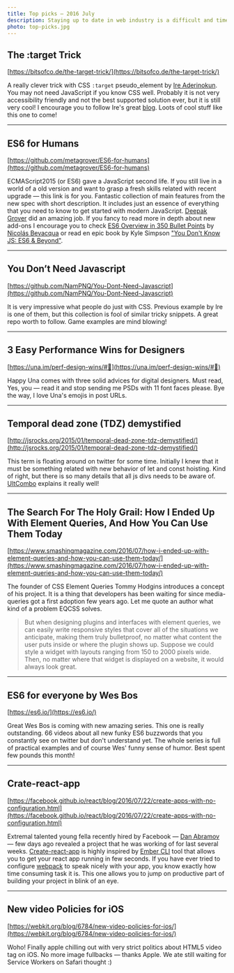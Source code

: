 ```yaml
---
title: Top picks — 2016 July
description: Staying up to date in web industry is a difficult and time consuming task. I would like to share with you my top finds from the past month.
photo: top-picks.jpg
---
```


## The :target Trick

[https://bitsofco.de/the-target-trick/](https://bitsofco.de/the-target-trick/)

A really clever trick with CSS `:target` pseudo_element by [Ire Aderinokun](https://twitter.com/ireaderinokun). You may not need JavaScript if you know CSS well. Probably it is not very accessibility friendly and not the best supported solution ever, but it is still very cool! I encourage you to follow Ire's great [blog](https://bitsofco.de). Loots of cool stuff like this one to come!

- - -

## ES6 for Humans

[https://github.com/metagrover/ES6-for-humans](https://github.com/metagrover/ES6-for-humans)

ECMAScript2015 (or ES6) gave a JavaScript second life. If you still live in a world of a old version and want to grasp a fresh skills related with recent upgrade — this link is for you. Fantastic collection of main features from the new spec with short description. It includes just an essence of everything that you need to know to get started with modern JavaScript. [Deepak Grover](https://twitter.com/metagrover) did an amazing job. If you fancy to read more in depth about new add-ons I encourage you to check [ES6 Overview in 350 Bullet Points](https://ponyfoo.com/articles/es6) by [Nicolás Bevacqua](https://twitter.com/nzgb) or read en epic book by Kyle Simpson ["You Don't Know JS: ES6 & Beyond"](http://shop.oreilly.com/product/0636920033769.do).

- - -

## You Don’t Need Javascript

[https://github.com/NamPNQ/You-Dont-Need-Javascript](https://github.com/NamPNQ/You-Dont-Need-Javascript)

It is very impressive what people do just with CSS. Previous example by Ire is one of them, but this collection is fool of similar tricky snippets. A great repo worth to follow. Game examples are mind blowing!

- - -

## 3 Easy Performance Wins for Designers

[https://una.im/perf-design-wins/#💁](https://una.im/perf-design-wins/#💁)

Happy Una comes with three solid advices for digital designers. Must read, Yes, you — read it and stop sending me PSDs with 11 font faces please. Bye the way, I love Una's emojis in post URLs.

- - -

## Temporal dead zone (TDZ) demystified

[http://jsrocks.org/2015/01/temporal-dead-zone-tdz-demystified/](http://jsrocks.org/2015/01/temporal-dead-zone-tdz-demystified/)

This term is floating around on twitter for some time. Initially I knew that it must be something related with new behavior of let and const hoisting. Kind of right, but there is so many details that all js divs needs to be aware of. [UltCombo](https://twitter.com/Ult_Combo) explains it really well!

- - -

## The Search For The Holy Grail: How I Ended Up With Element Queries, And How You Can Use Them Today

[https://www.smashingmagazine.com/2016/07/how-i-ended-up-with-element-queries-and-how-you-can-use-them-today/](https://www.smashingmagazine.com/2016/07/how-i-ended-up-with-element-queries-and-how-you-can-use-them-today/)

The founder of CSS Element Queries Tommy Hodgins introduces a concept of his project. It is a thing that developers has been waiting for since media-queries got a first adoption few years ago. Let me quote an author what kind of a problem EQCSS solves.

> But when designing plugins and interfaces with element queries, we can easily write responsive styles that cover all of the situations we anticipate, making them truly bulletproof, no matter what content the user puts inside or where the plugin shows up. Suppose we could style a widget with layouts ranging from 150 to 2000 pixels wide. Then, no matter where that widget is displayed on a website, it would always look great.

- - -

## ES6 for everyone by Wes Bos

[https://es6.io/](https://es6.io/)

Great Wes Bos is coming with new amazing series. This one is really outstanding. 66 videos about all new funky ES6 buzzwords that you constantly see on twitter but don't understand yet. The whole series is full of practical examples and of course Wes' funny sense of humor. Best spent few pounds this month!

- - -

## Crate-react-app

[https://facebook.github.io/react/blog/2016/07/22/create-apps-with-no-configuration.html](https://facebook.github.io/react/blog/2016/07/22/create-apps-with-no-configuration.html)

Extremal talented young fella recently hired by Facebook — [Dan Abramov](https://github.com/gaearon) — few days ago revealed a project that he was working of for last several weeks. [Create-react-app](https://facebook.github.io/react/blog/2016/07/22/create-apps-with-no-configuration.html) is highly inspired by [Ember CLI](https://ember-cli.com/) tool that allows you to get your react app running in few seconds. If you have ever tried to configure [webpack](https://webpack.github.io/) to speak nicely with your app, you know exactly how time consuming task it is. This one allows you to jump on productive part of building your project in blink of an eye.

- - -

## New video Policies for iOS

[https://webkit.org/blog/6784/new-video-policies-for-ios/](https://webkit.org/blog/6784/new-video-policies-for-ios/)

Woho! Finally apple chilling out with very strict politics about HTML5 video tag on iOS. No more image fullbacks — thanks Apple. We ate still waiting for Service Workers on Safari thought :)
